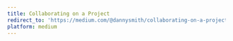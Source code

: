 ```yaml
---
title: Collaborating on a Project
redirect_to: 'https://medium.com/@dannysmith/collaborating-on-a-project-be707e4a7c1d'
platform: medium
---
```

